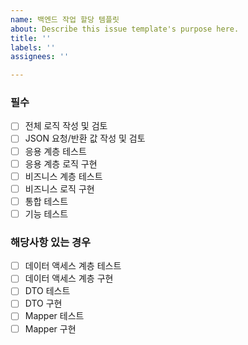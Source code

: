 ```yaml
---
name: 백엔드 작업 할당 템플릿
about: Describe this issue template's purpose here.
title: ''
labels: ''
assignees: ''

---
```


### 필수

- [ ] 전체 로직 작성 및 검토
- [ ] JSON 요청/반환 값 작성 및 검토
- [ ] 응용 계층 테스트
- [ ] 응용 계층 로직 구현
- [ ] 비즈니스 계층 테스트
- [ ] 비즈니스 로직 구현
- [ ] 통합 테스트
- [ ] 기능 테스트

### 해당사항 있는 경우

- [ ] 데이터 액세스 계층 테스트
- [ ] 데이터 액세스 계층 구현
- [ ] DTO 테스트
- [ ] DTO 구현
- [ ] Mapper 테스트
- [ ] Mapper 구현
